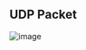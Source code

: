 ## UDP Packet

![image](https://github.com/user-attachments/assets/01583ed8-2dfd-4cd7-9606-536bb43887a6)
